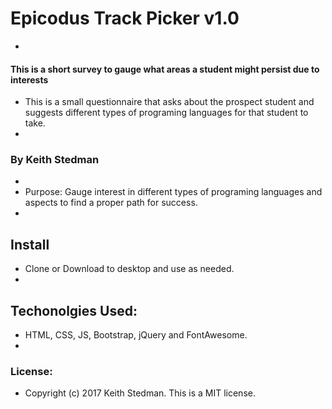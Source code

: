 # Epicodus Track Picker v1.0
+
#### This is a short survey to gauge what areas a student might persist due to interests
+ This is a small questionnaire that asks about the prospect student and suggests different types of programing languages for that student to take.
+
### By Keith Stedman
+
+ Purpose: Gauge interest in different types of programing languages and aspects to find a proper path for success.
+
## Install
+ Clone or Download to desktop and use as needed.
+
## Techonolgies Used:
+ HTML, CSS, JS, Bootstrap, jQuery and FontAwesome.
+
### License:
+ Copyright (c) 2017 Keith Stedman. This is a MIT license.
